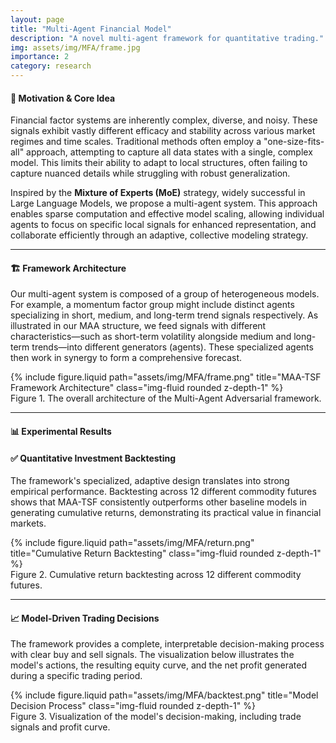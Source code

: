```yaml
---
layout: page
title: "Multi-Agent Financial Model"
description: "A novel multi-agent framework for quantitative trading."
img: assets/img/MFA/frame.jpg
importance: 2
category: research
---
```


#### **🧠 Motivation & Core Idea**

Financial factor systems are inherently complex, diverse, and noisy. These signals exhibit vastly different efficacy and stability across various market regimes and time scales. Traditional methods often employ a "one-size-fits-all" approach, attempting to capture all data states with a single, complex model. This limits their ability to adapt to local structures, often failing to capture nuanced details while struggling with robust generalization.

Inspired by the **Mixture of Experts (MoE)** strategy, widely successful in Large Language Models, we propose a multi-agent system. This approach enables sparse computation and effective model scaling, allowing individual agents to focus on specific local signals for enhanced representation, and collaborate efficiently through an adaptive, collective modeling strategy.

---

#### **🏗️ Framework Architecture**

Our multi-agent system is composed of a group of heterogeneous models. For example, a momentum factor group might include distinct agents specializing in short, medium, and long-term trend signals respectively. As illustrated in our MAA structure, we feed signals with different characteristics—such as short-term volatility alongside medium and long-term trends—into different generators (agents). These specialized agents then work in synergy to form a comprehensive forecast.

<div class="row justify-content-center">
  <div class="col-sm-10 mt-3">
    {% include figure.liquid path="assets/img/MFA/frame.png" title="MAA-TSF Framework Architecture" class="img-fluid rounded z-depth-1" %}
    <div class="caption text-center">Figure 1. The overall architecture of the Multi-Agent Adversarial framework.</div>
  </div>
</div>

---

#### **📊 Experimental Results**

#### **✅ Quantitative Investment Backtesting**

The framework's specialized, adaptive design translates into strong empirical performance. Backtesting across 12 different commodity futures shows that MAA-TSF consistently outperforms other baseline models in generating cumulative returns, demonstrating its practical value in financial markets.

<div class="row justify-content-center">
  <div class="col-sm-12 mt-3">
    {% include figure.liquid path="assets/img/MFA/return.png" title="Cumulative Return Backtesting" class="img-fluid rounded z-depth-1" %}
    <div class="caption text-center">Figure 2. Cumulative return backtesting across 12 different commodity futures.</div>
  </div>
</div>

---

#### **📈 Model-Driven Trading Decisions**

The framework provides a complete, interpretable decision-making process with clear buy and sell signals. The visualization below illustrates the model's actions, the resulting equity curve, and the net profit generated during a specific trading period.

<div class="row justify-content-center">
  <div class="col-sm-10 mt-3">
    {% include figure.liquid path="assets/img/MFA/backtest.png" title="Model Decision Process" class="img-fluid rounded z-depth-1" %}
    <div class="caption text-center">Figure 3. Visualization of the model's decision-making, including trade signals and profit curve.</div>
  </div>
</div>